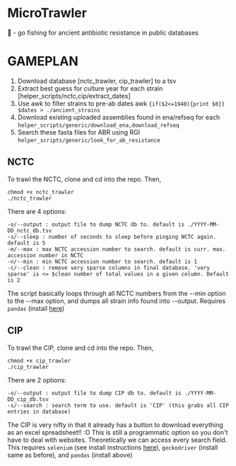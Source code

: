 # MicroTrawler
🎣 - go fishing for ancient antibiotic resistance in public databases

# GAMEPLAN

1. Download database [nctc_trawler, cip_trawler] to a tsv
2. Extract best guess for culture year for each strain [helper_scripts/nctc,cip/extract_dates]
3. Use awk to filter strains to pre-ab dates awk `{if($2<=1940){print $0}} $dates > ./ancient_strains`
4. Download existing uploaded assemblies found in ena/refseq for each `helper_scripts/generic/download_ena,download_refseq`
5. Search these fasta files for ABR using RGI `helper_scripts/generic/look_for_ab_resistance`

## NCTC

To trawl the NCTC, clone and cd into the repo. Then,
```
chmod +x nctc_trawler
./nctc_trawler 
```

There are 4 options:
```
-o/--output : output file to dump NCTC db to. default is ./YYYY-MM-DD_nctc_db.tsv
-s/--sleep : number of seconds to sleep before pinging NCTC again. default is 5
-m/--max : max NCTC accession number to search. default is curr. max. accession number in NCTC
-n/--min : min NCTC accession number to search. default is 1
-c/--clean : remove very sparse columns in final database. 'very sparse' is <= $clean number of total values in a given column. Default is 2 
```

The script basically loops through all NCTC numbers from the --min option to the --max option, and dumps all strain info found into --output. Requires `pandas` (install [here](https://pandas.pydata.org/pandas-docs/stable/getting_started/install.html))

## CIP

To trawl the CIP, clone and cd into the repo. Then,
```
chmod +x cip_trawler
./cip_trawler 
```

There are 2 options:
```
-o/--output : output file to dump CIP db to. default is ./YYYY-MM-DD_cip_db.tsv
-s/--search : search term to use. default is 'CIP' (this grabs all CIP entries in database)
```

The CIP is very nifty in that it already has a button to download everything as an excel spreadsheet!! :O This is still a programmatic option so you don't have to deal with websites. Theoretically we can access every search field. This requires `selenium` (see install instructions [here](https://selenium-python.readthedocs.io/installation.html)), `geckodriver` (install same as before), and `pandas` (install above)

